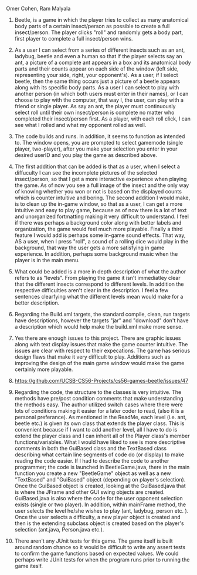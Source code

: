 Omer Cohen, Ram Malyala

1. Beetle, is a game in which the player tries to collect as many anatomical body parts of a certain insect/person as possible to create a full insect/person. The player clicks "roll" and randomly gets a body part, first player to complete a full insect/person wins. 

2. As a user I can select from a series of different insects such as an ant, ladybug, beetle and even a human so that if the player selects say an ant, a picture of a complete ant appears in a box and its anatomical body parts and their counts appear on each side of the 
window (left side, representing your side, right, your opponent's). As a user, if I select beetle, then the same thing occurs just a picture of a beetle appears along with its specific body parts. As a user I can select to play with another person (in which both users must enter in their names), or I can choose to play with the computer, that way I, the user, can play with a friend or single player. As say an ant, the player must continuously select roll until their own insect/person is complete no matter who completed their insect/person
first. As a player, with each roll click, I can see what I rolled and what my opponent rolled as well.
 

3. The code builds and runs. In addition, it seems to function as intended to. The window opens, you are prompted to select gamemode (single player, two-player), after you make your selection you enter in your desired userID and you play the game as described above. 

4. The first addition that can be added is that as a user, when I select a diffuculty I can see the incomplete pictures of the selected insect/person, so that I get a more interactive experience when playing the game. As of now you see a full image of the insect and the only way of knowing whether you won or not is based on the displayed counts which is counter intuitive and boring. The second addition I would make, is to clean up the in-game window, so that as a user, I can get a more intuitive and easy to play game, because as of now there is a lot of text and unorganized fortmatting making it very difficult to understand. I feel if there was perhaps a background color along with better labels and organization, the game would feel much more playable. Finally a third feature I would add is perhaps some in-game sound effects. That way, AS a user, when I press "roll", a sound of a rolling dice would play in the background, that way the user gets a more satisfying in game experience. In addition, perhaps some background music when the player is in the main menu.

5. What could be added is a more in depth description of what the author refers to as "levels". From playing the game it isn't immediatley clear that the different insects correspond to different levels. In addition the respective difficulties aren't clear in the description. I feel a few sentences clearfying what the different levels mean would make for a better description. 

6. Regarding the Build.xml targets, the standard compile, clean, run targets have descriptions, however the targets "jar" and "download" don't have a description which would help make the build.xml make more sense.  

7. Yes there are enough issues to this project. There are graphic issues along with text display issues that make the game counter intuitive. The issues are clear with respect to their expecations. The game has serious design flaws that make it very difficult to play. Additions such as improving the design of the main game window would make the game certainly more playable. 

8. https://github.com/UCSB-CS56-Projects/cs56-games-beetle/issues/47

9. Regarding the code, the structure to the classes is very intuitive. The methods have pre/post condition comments that make understanding the methods easy. The author utilized switch cases where there were lots of conditions making it easier for a later coder to read, (also it is a personal preferance). As mentioned in the ReadMe, each level (i.e. ant, beetle etc.) is given its own class that extends the player class. This is convenient because if I want to add another level, all I have to do is extend the player class and I can inherit all of the Player class's member functions/variables. What I would have liked to see is more descriptive comments in both the GuiBased class and the TextBased class describing what certain line segments of code do (or display) to make reading the code easier. If I had to describe the code to another programmer; the code is launched in BeetleGame.java, there in the main function you create a new "BeetleGame" object as well as a new "TextBased" and "GuiBased" object (depending on player's selection). Once the GuiBased object is created, looking at the GuiBased.java that is where the JFrame and other GUI swing objects are created. GuiBased.java is also where the code for the user opponent selection exists (single or two player). In addition, within mainFrame method, the user selects the level he/she wishes to play (ant, ladybug, person etc. ). Once the user selects a difficulty, a new player object is created and then is the extending subclass object is created based on the player's selection (ant.java, Person.java etc.). 

10. There aren't any JUnit tests for this game. The game itself is built around random chance so it would be difficult to write any assert tests to confirm the game functions based on expected values. We could perhaps write JUnit tests for when the program runs prior to running the game iteslf.